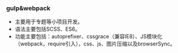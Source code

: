 ### gulp&webpack
- 主要用于专题等小项目开发。
- 语法主要包括SCSS、ES6。
- 功能主要包括：autoprefixer、cssgrace（兼容IE8）、JS模块化（webpack，require引入），css、js、图片压缩以及browserSync。